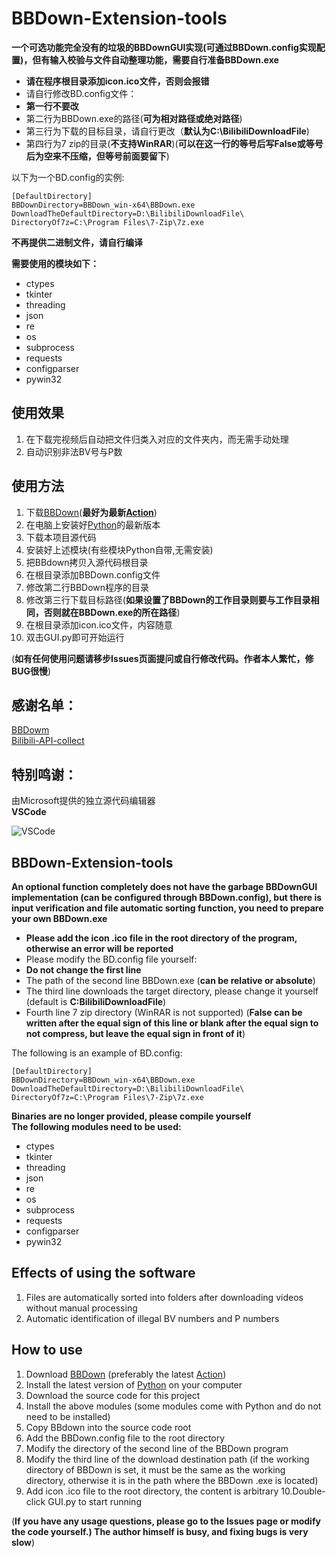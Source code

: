 # BBDown-Extension-tools
**一个可选功能完全没有的垃圾的BBDownGUI实现(可通过BBDown.config实现配置)，但有输入校验与文件自动整理功能，需要自行准备BBDown.exe**

- **请在程序根目录添加icon.ico文件，否则会报错**   
- 请自行修改BD.config文件：  
- **第一行不要改**   
- 第二行为BBDown.exe的路径(**可为相对路径或绝对路径**)   
- 第三行为下载的目标目录，请自行更改（**默认为C:\BilibiliDownloadFile**)  
- 第四行为7 zip的目录(**不支持WinRAR**)(**可以在这一行的等号后写False或等号后为空来不压缩，但等号前面要留下**)   

以下为一个BD.config的实例:   
  ```
  [DefaultDirectory]
  BBDownDirectory=BBDown_win-x64\BBDown.exe
  DownloadTheDefaultDirectory=D:\BilibiliDownloadFile\
  DirectoryOf7z=C:\Program Files\7-Zip\7z.exe
  ```
**不再提供二进制文件，请自行编译**  

**需要使用的模块如下：**
- ctypes
- tkinter
- threading
- json
- re
- os
- subprocess
- requests
- configparser
- pywin32

## 使用效果
1. 在下载完视频后自动把文件归类入对应的文件夹内，而无需手动处理
2. 自动识别非法BV号与P数

## 使用方法
1. 下载[BBDown](https://github.com/nilaoda/BBDown)(**最好为最新[Action](https://github.com/nilaoda/BBDown/actions)**)
2. 在电脑上安装好[Python](https://www.python.org/downloads/)的最新版本
3. 下载本项目源代码
4. 安装好上述模块(有些模块Python自带,无需安装)
5. 把BBdown拷贝入源代码根目录
6. 在根目录添加BBDown.config文件
7. 修改第二行BBDown程序的目录
8. 修改第三行下载目标路径(**如果设置了BBDown的工作目录则要与工作目录相同，否则就在BBDown.exe的所在路径**)
9. 在根目录添加icon.ico文件，内容随意
10. 双击GUI.py即可开始运行 

(**如有任何使用问题请移步Issues页面提问或自行修改代码。作者本人繁忙，修BUG很慢**)

## 感谢名单：
[BBDowm](https://github.com/nilaoda/BBDown)  
[Bilibili-API-collect](https://github.com/Jianningyuan/bilibili-API-collect)
## 特别鸣谢：
由Microsoft提供的独立源代码编辑器  
**VSCode**  

![VSCode](https://user-images.githubusercontent.com/102419562/184617892-8f1d0fed-34b0-44cc-b7c3-cab19a5d23f6.png)


## BBDown-Extension-tools
**An optional function completely does not have the garbage BBDownGUI implementation (can be configured through BBDown.config), but there is input verification and file automatic sorting function, you need to prepare your own BBDown.exe**

- **Please add the icon .ico file in the root directory of the program, otherwise an error will be reported**
- Please modify the BD.config file yourself:
- **Do not change the first line**
- The path of the second line BBDown.exe (**can be relative or absolute**)
- The third line downloads the target directory, please change it yourself (default is **C:BilibiliDownloadFile**)
- Fourth line 7 zip directory (WinRAR is not supported) (**False can be written after the equal sign of this line or blank after the equal sign to not compress, but leave the equal sign in front of it**)  

The following is an example of BD.config:  
  ```
  [DefaultDirectory]
  BBDownDirectory=BBDown_win-x64\BBDown.exe
  DownloadTheDefaultDirectory=D:\BilibiliDownloadFile\
  DirectoryOf7z=C:\Program Files\7-Zip\7z.exe
  ```
**Binaries are no longer provided, please compile yourself**  
**The following modules need to be used:**
- ctypes
- tkinter
- threading
- json
- re
- os
- subprocess
- requests
- configparser
- pywin32

## Effects of using the software
1. Files are automatically sorted into folders after downloading videos without manual processing
2. Automatic identification of illegal BV numbers and P numbers

## How to use
1. Download [BBDown](https://github.com/nilaoda/BBDown) (preferably the latest [Action](https://github.com/nilaoda/BBDown/actions))
2. Install the latest version of [Python](https://www.python.org/downloads/) on your computer
3. Download the source code for this project
4. Install the above modules (some modules come with Python and do not need to be installed)
5. Copy BBdown into the source code root
6. Add the BBDown.config file to the root directory
7. Modify the directory of the second line of the BBDown program
8. Modify the third line of the download destination path (if the working directory of BBDown is set, it must be the same as the working directory, otherwise it is in the path where the BBDown .exe is located)
9. Add icon .ico file to the root directory, the content is arbitrary
10.Double-click GUI.py to start running

(**If you have any usage questions, please go to the Issues page or modify the code yourself.) The author himself is busy, and fixing bugs is very slow**)
